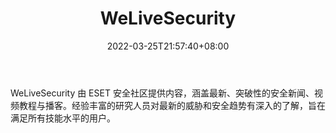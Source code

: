 ﻿---
weight: 
title: "WeLiveSecurity"
description: "WeLiveSecurity 由 ESET 安全社区提供内容，涵盖最新、突破性的安全新闻、视频教程与播客"
date: 2022-03-25T21:57:40+08:00
lastmod: 2022-03-25T16:45:40+08:00
draft: false
authors: ["Metabd"]
featuredImage: "welivesecurity.jpg"
link: ""
tags: ["元宇宙资讯","WeLiveSecurity"]
categories: ["navigation"]
navigation: ["元宇宙资讯"]
lightgallery: true
toc: true
pinned: false
recommend: false
recommend1: false
---
WeLiveSecurity 由 ESET 安全社区提供内容，涵盖最新、突破性的安全新闻、视频教程与播客。经验丰富的研究人员对最新的威胁和安全趋势有深入的了解，旨在满足所有技能水平的用户。
